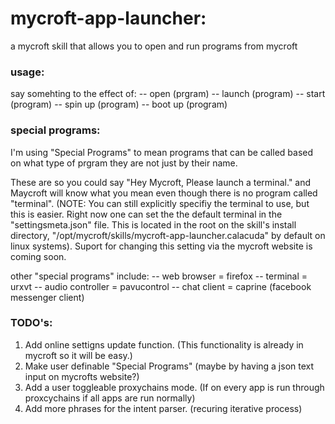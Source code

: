 # mycroft-app-launcher:
a mycroft skill that allows you to open and run programs from mycroft

### usage:

say somehting to the effect of:
 -- open (prgram)
 -- launch (program)
 -- start (program)
 -- spin up (program)
 -- boot up (program)

### special programs:

I'm using "Special Programs" to mean programs that can be called based on what type of
prgram they are not just by their name.


These are so you could say "Hey Mycroft, Please launch a terminal." and Maycroft will
know what you mean even though there is no program called "terminal". (NOTE: You can
still explicitly specifiy the terminal to use, but this is easier. Right now one can
set the the default terminal in the "settingsmeta.json" file. This is located in the
root on the skill's install directory, "/opt/mycroft/skills/mycroft-app-launcher.calacuda"
by default on linux systems). Suport for changing this setting via the mycroft website
is coming soon.

other "special programs" include:
 -- web browser = firefox
 -- terminal = urxvt
 -- audio controller = pavucontrol
 -- chat client = caprine (facebook messenger client)


### TODO's:

1. Add online settigns update function. (This functionality is already in mycroft so
   it will be easy.)
2. Make user definable "Special Programs" (maybe by having a json text input on mycrofts
   	     	       			   website?)
3. Add a user toggleable proxychains mode. (If on every app is run through proxcychains
       	      		 	     	    if all apps are run normally)
4. Add more phrases for the intent parser. (recuring iterative process)